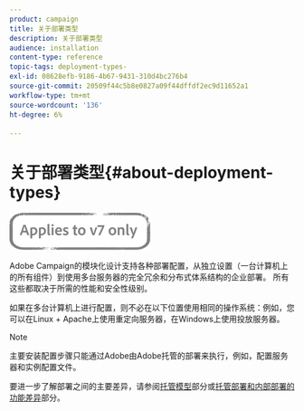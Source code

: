 ```yaml
---
product: campaign
title: 关于部署类型
description: 关于部署类型
audience: installation
content-type: reference
topic-tags: deployment-types-
exl-id: 08628efb-9186-4b67-9431-310d4bc276b4
source-git-commit: 20509f44c5b8e0827a09f44dffdf2ec9d11652a1
workflow-type: tm+mt
source-wordcount: '136'
ht-degree: 6%

---
```


# 关于部署类型{#about-deployment-types}

![](../../assets/v7-only.svg)

Adobe Campaign的模块化设计支持各种部署配置，从独立设置（一台计算机上的所有组件）到使用多台服务器的完全冗余和分布式体系结构的企业部署。 所有这些都取决于所需的性能和安全性级别。

如果在多台计算机上进行配置，则不必在以下位置使用相同的操作系统：例如，您可以在Linux + Apache上使用重定向服务器，在Windows上使用投放服务器。

>[!NOTE]
>
>主要安装配置步骤只能通过Adobe由Adobe托管的部署来执行，例如，配置服务器和实例配置文件。
>
>要进一步了解部署之间的主要差异，请参阅[托管模型](../../installation/using/hosting-models.md)部分或[托管部署和内部部署的功能差异](../../installation/using/capability-matrix.md)部分。
